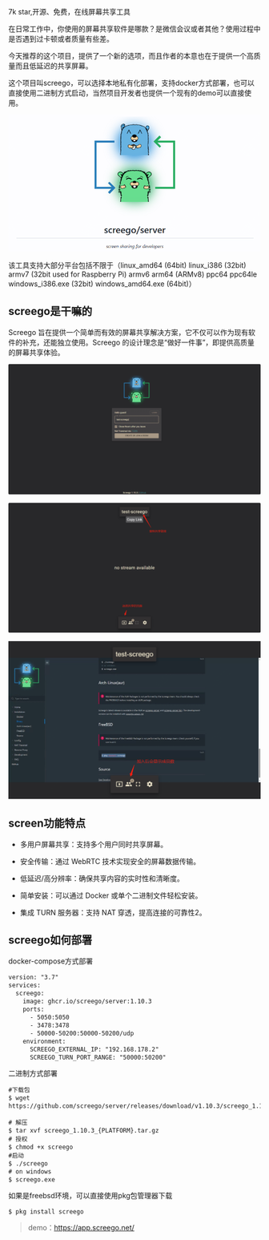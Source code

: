 7k star,开源、免费，在线屏幕共享工具

在日常工作中，你使用的屏幕共享软件是哪款？是微信会议或者其他？使用过程中是否遇到过卡顿或者质量有些差。

今天推荐的这个项目，提供了一个新的选项，而且作者的本意也在于提供一个高质量而且低延迟的共享屏幕。

这个项目叫screego，可以选择本地私有化部署，支持docker方式部署，也可以直接使用二进制方式启动，当然项目开发者也提供一个现有的demo可以直接使用。

![](image.png)

该工具支持大部分平台包括不限于（linux_amd64 (64bit)
linux_i386 (32bit)
armv7 (32bit used for Raspberry Pi)
armv6
arm64 (ARMv8)
ppc64
ppc64le
windows_i386.exe (32bit)
windows_amd64.exe (64bit)）

## screego是干嘛的

Screego 旨在提供一个简单而有效的屏幕共享解决方案，它不仅可以作为现有软件的补充，还能独立使用。Screego 的设计理念是“做好一件事”，即提供高质量的屏幕共享体验。

![新建一个房间](image-1.png)

![共享页面](image-3.png)

![加入共享](image-4.png)


## screen功能特点

- 多用户屏幕共享：支持多个用户同时共享屏幕。

- 安全传输：通过 WebRTC 技术实现安全的屏幕数据传输。
- 低延迟/高分辨率：确保共享内容的实时性和清晰度。
- 简单安装：可以通过 Docker 或单个二进制文件轻松安装。
- 集成 TURN 服务器：支持 NAT 穿透，提高连接的可靠性2。

## screego如何部署

docker-compose方式部署

```
version: "3.7"
services:
  screego:
    image: ghcr.io/screego/server:1.10.3
    ports:
      - 5050:5050
      - 3478:3478
      - 50000-50200:50000-50200/udp
    environment:
      SCREEGO_EXTERNAL_IP: "192.168.178.2"
      SCREEGO_TURN_PORT_RANGE: "50000:50200"
```

二进制方式部署

```
#下载包
$ wget https://github.com/screego/server/releases/download/v1.10.3/screego_1.10.3_{PLATFORM}.tar.gz

# 解压
$ tar xvf screego_1.10.3_{PLATFORM}.tar.gz
# 授权
$ chmod +x screego
#启动
$ ./screego
# on windows
$ screego.exe
```

如果是freebsd环境，可以直接使用pkg包管理器下载

```
$ pkg install screego
```

>demo：https://app.screego.net/